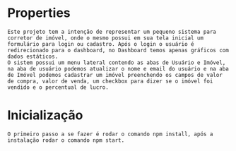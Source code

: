 # Properties

    Este projeto tem a intenção de representar um pequeno sistema para corretor de imóvel, onde o mesmo possui em sua tela inicial um formulário para login ou cadastro. Após o login o usuário é redirecionado para o dashboard, no Dashboard temos apenas gráficos com dados estáticos.
    O sistem possui um menu lateral contendo as abas de Usuário e Imóvel, na aba de usuário podemos atualizar o nome e email do usuário e na aba de Imóvel podemos cadastrar um imóvel preenchendo os campos de valor de compra, valor de venda, um checkbox para dizer se o imóvel foi vendido e o percentual de lucro.
# Inicialização

    O primeiro passo a se fazer é rodar o comando npm install, após a instalação rodar o comando npm start.
